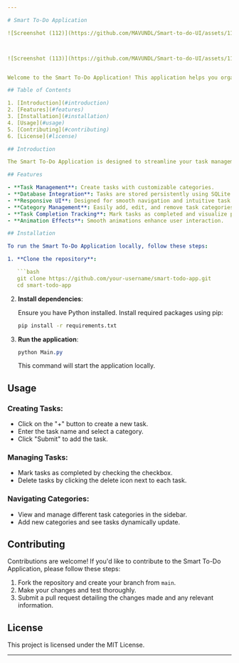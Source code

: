 ```yaml
---

# Smart To-Do Application

![Screenshot (112)](https://github.com/MAVUNDL/Smart-to-do-UI/assets/117544413/93a94175-24b7-47f5-8073-8d1a6e858fb8)



![Screenshot (113)](https://github.com/MAVUNDL/Smart-to-do-UI/assets/117544413/2f267aaa-724f-4d56-97e0-b4236799960c)


Welcome to the Smart To-Do Application! This application helps you organize tasks efficiently and manage your daily activities with ease.

## Table of Contents

1. [Introduction](#introduction)
2. [Features](#features)
3. [Installation](#installation)
4. [Usage](#usage)
5. [Contributing](#contributing)
6. [License](#license)

## Introduction

The Smart To-Do Application is designed to streamline your task management process. Whether you're organizing personal tasks, work projects, or educational assignments, this app provides a user-friendly interface to create, categorize, and track your tasks effectively.

## Features

- **Task Management**: Create tasks with customizable categories.
- **Database Integration**: Tasks are stored persistently using SQLite for data integrity.
- **Responsive UI**: Designed for smooth navigation and intuitive task management.
- **Category Management**: Easily add, edit, and remove task categories.
- **Task Completion Tracking**: Mark tasks as completed and visualize progress.
- **Animation Effects**: Smooth animations enhance user interaction.

## Installation

To run the Smart To-Do Application locally, follow these steps:

1. **Clone the repository**:

   ```bash
   git clone https://github.com/your-username/smart-todo-app.git
   cd smart-todo-app
   ```

2. **Install dependencies**:

   Ensure you have Python installed. Install required packages using pip:

   ```bash
   pip install -r requirements.txt
   ```

3. **Run the application**:

   ```css
   python Main.py
   ```

   This command will start the application locally.

## Usage

### Creating Tasks:

- Click on the "+" button to create a new task.
- Enter the task name and select a category.
- Click "Submit" to add the task.

### Managing Tasks:

- Mark tasks as completed by checking the checkbox.
- Delete tasks by clicking the delete icon next to each task.

### Navigating Categories:

- View and manage different task categories in the sidebar.
- Add new categories and see tasks dynamically update.

## Contributing

Contributions are welcome! If you'd like to contribute to the Smart To-Do Application, please follow these steps:

1. Fork the repository and create your branch from `main`.
2. Make your changes and test thoroughly.
3. Submit a pull request detailing the changes made and any relevant information.

## License

This project is licensed under the MIT License.

---
```

